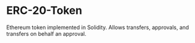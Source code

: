 # ERC-20-Token
Ethereum token implemented in Solidity. Allows transfers, approvals, and transfers on behalf an approval.
